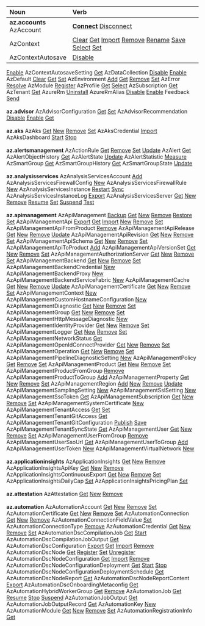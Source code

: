 Noun | Verb
:--- | :---
**az.accounts**<br/> AzAccount | [**Connect**](#connect-azaccount) [Disconnect](#disconnect-azaccount)
AzContext | [Clear](#clear-azcontext) [Get](#get-azcontext) [Import](#import-azcontext) [Remove](#remove-azcontext) [Rename](#rename-azcontext) [Save](#save-azcontext) [Select](#select-azcontext) [Set](#set-azcontext)
AzContextAutosave | [Disable](#disable-azcontextautosave)
[Enable](#enable-azcontextautosave)
AzContextAutosaveSetting [Get](#get-azcontextautosavesetting)
AzDataCollection [Disable](#disable-azdatacollection)
[Enable](#enable-azdatacollection)
AzDefault [Clear](#clear-azdefault)
[Get](#get-azdefault)
[Set](#set-azdefault)
AzEnvironment [Add](#add-azenvironment)
[Get](#get-azenvironment)
[Remove](#remove-azenvironment)
[Set](#set-azenvironment)
AzError [Resolve](#resolve-azerror)
AzModule [Register](#register-azmodule)
AzProfile [Get](#get-azprofile)
[Select](#select-azprofile)
AzSubscription [Get](#get-azsubscription)
AzTenant [Get](#get-aztenant)
AzureRm [Uninstall](#uninstall-azurerm)
AzureRmAlias [Disable](#disable-azurermalias)
[Enable](#enable-azurermalias)
Feedback [Send](#send-feedback)
 <br/><br/> **az.advisor** AzAdvisorConfiguration [Get](#get-azadvisorconfiguration)
[Set](#set-azadvisorconfiguration)
AzAdvisorRecommendation [Disable](#disable-azadvisorrecommendation)
[Enable](#enable-azadvisorrecommendation)
[Get](#get-azadvisorrecommendation)
 <br/><br/> **az.aks** AzAks [Get](#get-azaks)
[New](#new-azaks)
[Remove](#remove-azaks)
[Set](#set-azaks)
AzAksCredential [Import](#import-azakscredential)
AzAksDashboard [Start](#start-azaksdashboard)
[Stop](#stop-azaksdashboard)
 <br/><br/> **az.alertsmanagement** AzActionRule [Get](#get-azactionrule)
[Remove](#remove-azactionrule)
[Set](#set-azactionrule)
[Update](#update-azactionrule)
AzAlert [Get](#get-azalert)
AzAlertObjectHistory [Get](#get-azalertobjecthistory)
AzAlertState [Update](#update-azalertstate)
AzAlertStatistic [Measure](#measure-azalertstatistic)
AzSmartGroup [Get](#get-azsmartgroup)
AzSmartGroupHistory [Get](#get-azsmartgrouphistory)
AzSmartGroupState [Update](#update-azsmartgroupstate)
 <br/><br/> **az.analysisservices** AzAnalysisServicesAccount [Add](#add-azanalysisservicesaccount)
AzAnalysisServicesFirewallConfig [New](#new-azanalysisservicesfirewallconfig)
AzAnalysisServicesFirewallRule [New](#new-azanalysisservicesfirewallrule)
AzAnalysisServicesInstance [Restart](#restart-azanalysisservicesinstance)
[Sync](#sync-azanalysisservicesinstance)
AzAnalysisServicesInstanceLog [Export](#export-azanalysisservicesinstancelog)
AzAnalysisServicesServer [Get](#get-azanalysisservicesserver)
[New](#new-azanalysisservicesserver)
[Remove](#remove-azanalysisservicesserver)
[Resume](#resume-azanalysisservicesserver)
[Set](#set-azanalysisservicesserver)
[Suspend](#suspend-azanalysisservicesserver)
[Test](#test-azanalysisservicesserver)
 <br/><br/> **az.apimanagement** AzApiManagement [Backup](#backup-azapimanagement)
[Get](#get-azapimanagement)
[New](#new-azapimanagement)
[Remove](#remove-azapimanagement)
[Restore](#restore-azapimanagement)
[Set](#set-azapimanagement)
AzApiManagementApi [Export](#export-azapimanagementapi)
[Get](#get-azapimanagementapi)
[Import](#import-azapimanagementapi)
[New](#new-azapimanagementapi)
[Remove](#remove-azapimanagementapi)
[Set](#set-azapimanagementapi)
AzApiManagementApiFromProduct [Remove](#remove-azapimanagementapifromproduct)
AzApiManagementApiRelease [Get](#get-azapimanagementapirelease)
[New](#new-azapimanagementapirelease)
[Remove](#remove-azapimanagementapirelease)
[Update](#update-azapimanagementapirelease)
AzApiManagementApiRevision [Get](#get-azapimanagementapirevision)
[New](#new-azapimanagementapirevision)
[Remove](#remove-azapimanagementapirevision)
[Set](#set-azapimanagementapirevision)
AzApiManagementApiSchema [Get](#get-azapimanagementapischema)
[New](#new-azapimanagementapischema)
[Remove](#remove-azapimanagementapischema)
[Set](#set-azapimanagementapischema)
AzApiManagementApiToProduct [Add](#add-azapimanagementapitoproduct)
AzApiManagementApiVersionSet [Get](#get-azapimanagementapiversionset)
[New](#new-azapimanagementapiversionset)
[Remove](#remove-azapimanagementapiversionset)
[Set](#set-azapimanagementapiversionset)
AzApiManagementAuthorizationServer [Get](#get-azapimanagementauthorizationserver)
[New](#new-azapimanagementauthorizationserver)
[Remove](#remove-azapimanagementauthorizationserver)
[Set](#set-azapimanagementauthorizationserver)
AzApiManagementBackend [Get](#get-azapimanagementbackend)
[New](#new-azapimanagementbackend)
[Remove](#remove-azapimanagementbackend)
[Set](#set-azapimanagementbackend)
AzApiManagementBackendCredential [New](#new-azapimanagementbackendcredential)
AzApiManagementBackendProxy [New](#new-azapimanagementbackendproxy)
AzApiManagementBackendServiceFabric [New](#new-azapimanagementbackendservicefabric)
AzApiManagementCache [Get](#get-azapimanagementcache)
[New](#new-azapimanagementcache)
[Remove](#remove-azapimanagementcache)
[Update](#update-azapimanagementcache)
AzApiManagementCertificate [Get](#get-azapimanagementcertificate)
[New](#new-azapimanagementcertificate)
[Remove](#remove-azapimanagementcertificate)
[Set](#set-azapimanagementcertificate)
AzApiManagementContext [New](#new-azapimanagementcontext)
AzApiManagementCustomHostnameConfiguration [New](#new-azapimanagementcustomhostnameconfiguration)
AzApiManagementDiagnostic [Get](#get-azapimanagementdiagnostic)
[New](#new-azapimanagementdiagnostic)
[Remove](#remove-azapimanagementdiagnostic)
[Set](#set-azapimanagementdiagnostic)
AzApiManagementGroup [Get](#get-azapimanagementgroup)
[New](#new-azapimanagementgroup)
[Remove](#remove-azapimanagementgroup)
[Set](#set-azapimanagementgroup)
AzApiManagementHttpMessageDiagnostic [New](#new-azapimanagementhttpmessagediagnostic)
AzApiManagementIdentityProvider [Get](#get-azapimanagementidentityprovider)
[New](#new-azapimanagementidentityprovider)
[Remove](#remove-azapimanagementidentityprovider)
[Set](#set-azapimanagementidentityprovider)
AzApiManagementLogger [Get](#get-azapimanagementlogger)
[New](#new-azapimanagementlogger)
[Remove](#remove-azapimanagementlogger)
[Set](#set-azapimanagementlogger)
AzApiManagementNetworkStatus [Get](#get-azapimanagementnetworkstatus)
AzApiManagementOpenIdConnectProvider [Get](#get-azapimanagementopenidconnectprovider)
[New](#new-azapimanagementopenidconnectprovider)
[Remove](#remove-azapimanagementopenidconnectprovider)
[Set](#set-azapimanagementopenidconnectprovider)
AzApiManagementOperation [Get](#get-azapimanagementoperation)
[New](#new-azapimanagementoperation)
[Remove](#remove-azapimanagementoperation)
[Set](#set-azapimanagementoperation)
AzApiManagementPipelineDiagnosticSetting [New](#new-azapimanagementpipelinediagnosticsetting)
AzApiManagementPolicy [Get](#get-azapimanagementpolicy)
[Remove](#remove-azapimanagementpolicy)
[Set](#set-azapimanagementpolicy)
AzApiManagementProduct [Get](#get-azapimanagementproduct)
[New](#new-azapimanagementproduct)
[Remove](#remove-azapimanagementproduct)
[Set](#set-azapimanagementproduct)
AzApiManagementProductFromGroup [Remove](#remove-azapimanagementproductfromgroup)
AzApiManagementProductToGroup [Add](#add-azapimanagementproducttogroup)
AzApiManagementProperty [Get](#get-azapimanagementproperty)
[New](#new-azapimanagementproperty)
[Remove](#remove-azapimanagementproperty)
[Set](#set-azapimanagementproperty)
AzApiManagementRegion [Add](#add-azapimanagementregion)
[New](#new-azapimanagementregion)
[Remove](#remove-azapimanagementregion)
[Update](#update-azapimanagementregion)
AzApiManagementSamplingSetting [New](#new-azapimanagementsamplingsetting)
AzApiManagementSslSetting [New](#new-azapimanagementsslsetting)
AzApiManagementSsoToken [Get](#get-azapimanagementssotoken)
AzApiManagementSubscription [Get](#get-azapimanagementsubscription)
[New](#new-azapimanagementsubscription)
[Remove](#remove-azapimanagementsubscription)
[Set](#set-azapimanagementsubscription)
AzApiManagementSystemCertificate [New](#new-azapimanagementsystemcertificate)
AzApiManagementTenantAccess [Get](#get-azapimanagementtenantaccess)
[Set](#set-azapimanagementtenantaccess)
AzApiManagementTenantGitAccess [Get](#get-azapimanagementtenantgitaccess)
AzApiManagementTenantGitConfiguration [Publish](#publish-azapimanagementtenantgitconfiguration)
[Save](#save-azapimanagementtenantgitconfiguration)
AzApiManagementTenantSyncState [Get](#get-azapimanagementtenantsyncstate)
AzApiManagementUser [Get](#get-azapimanagementuser)
[New](#new-azapimanagementuser)
[Remove](#remove-azapimanagementuser)
[Set](#set-azapimanagementuser)
AzApiManagementUserFromGroup [Remove](#remove-azapimanagementuserfromgroup)
AzApiManagementUserSsoUrl [Get](#get-azapimanagementuserssourl)
AzApiManagementUserToGroup [Add](#add-azapimanagementusertogroup)
AzApiManagementUserToken [New](#new-azapimanagementusertoken)
AzApiManagementVirtualNetwork [New](#new-azapimanagementvirtualnetwork)
 <br/><br/> **az.applicationinsights** AzApplicationInsights [Get](#get-azapplicationinsights)
[New](#new-azapplicationinsights)
[Remove](#remove-azapplicationinsights)
AzApplicationInsightsApiKey [Get](#get-azapplicationinsightsapikey)
[New](#new-azapplicationinsightsapikey)
[Remove](#remove-azapplicationinsightsapikey)
AzApplicationInsightsContinuousExport [Get](#get-azapplicationinsightscontinuousexport)
[New](#new-azapplicationinsightscontinuousexport)
[Remove](#remove-azapplicationinsightscontinuousexport)
[Set](#set-azapplicationinsightscontinuousexport)
AzApplicationInsightsDailyCap [Set](#set-azapplicationinsightsdailycap)
AzApplicationInsightsPricingPlan [Set](#set-azapplicationinsightspricingplan)
 <br/><br/> **az.attestation** AzAttestation [Get](#get-azattestation)
[New](#new-azattestation)
[Remove](#remove-azattestation)
 <br/><br/> **az.automation** AzAutomationAccount [Get](#get-azautomationaccount)
[New](#new-azautomationaccount)
[Remove](#remove-azautomationaccount)
[Set](#set-azautomationaccount)
AzAutomationCertificate [Get](#get-azautomationcertificate)
[New](#new-azautomationcertificate)
[Remove](#remove-azautomationcertificate)
[Set](#set-azautomationcertificate)
AzAutomationConnection [Get](#get-azautomationconnection)
[New](#new-azautomationconnection)
[Remove](#remove-azautomationconnection)
AzAutomationConnectionFieldValue [Set](#set-azautomationconnectionfieldvalue)
AzAutomationConnectionType [Remove](#remove-azautomationconnectiontype)
AzAutomationCredential [Get](#get-azautomationcredential)
[New](#new-azautomationcredential)
[Remove](#remove-azautomationcredential)
[Set](#set-azautomationcredential)
AzAutomationDscCompilationJob [Get](#get-azautomationdsccompilationjob)
[Start](#start-azautomationdsccompilationjob)
AzAutomationDscCompilationJobOutput [Get](#get-azautomationdsccompilationjoboutput)
AzAutomationDscConfiguration [Export](#export-azautomationdscconfiguration)
[Get](#get-azautomationdscconfiguration)
[Import](#import-azautomationdscconfiguration)
[Remove](#remove-azautomationdscconfiguration)
AzAutomationDscNode [Get](#get-azautomationdscnode)
[Register](#register-azautomationdscnode)
[Set](#set-azautomationdscnode)
[Unregister](#unregister-azautomationdscnode)
AzAutomationDscNodeConfiguration [Get](#get-azautomationdscnodeconfiguration)
[Import](#import-azautomationdscnodeconfiguration)
[Remove](#remove-azautomationdscnodeconfiguration)
AzAutomationDscNodeConfigurationDeployment [Get](#get-azautomationdscnodeconfigurationdeployment)
[Start](#start-azautomationdscnodeconfigurationdeployment)
[Stop](#stop-azautomationdscnodeconfigurationdeployment)
AzAutomationDscNodeConfigurationDeploymentSchedule [Get](#get-azautomationdscnodeconfigurationdeploymentschedule)
AzAutomationDscNodeReport [Get](#get-azautomationdscnodereport)
AzAutomationDscNodeReportContent [Export](#export-azautomationdscnodereportcontent)
AzAutomationDscOnboardingMetaconfig [Get](#get-azautomationdsconboardingmetaconfig)
AzAutomationHybridWorkerGroup [Get](#get-azautomationhybridworkergroup)
[Remove](#remove-azautomationhybridworkergroup)
AzAutomationJob [Get](#get-azautomationjob)
[Resume](#resume-azautomationjob)
[Stop](#stop-azautomationjob)
[Suspend](#suspend-azautomationjob)
AzAutomationJobOutput [Get](#get-azautomationjoboutput)
AzAutomationJobOutputRecord [Get](#get-azautomationjoboutputrecord)
AzAutomationKey [New](#new-azautomationkey)
AzAutomationModule [Get](#get-azautomationmodule)
[New](#new-azautomationmodule)
[Remove](#remove-azautomationmodule)
[Set](#set-azautomationmodule)
AzAutomationRegistrationInfo [Get](#get-azautomationregistrationinfo)
